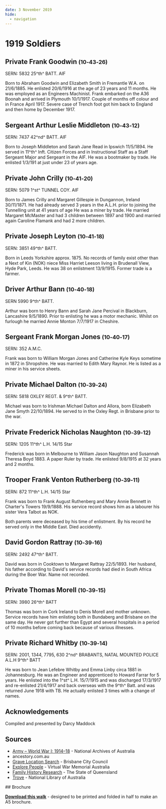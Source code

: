 ```yaml
---
date: 3 November 2019
hide:
  - navigation
---
```


# 1919 Soldiers 

## Private Frank Goodwin <small>(10‑43‑26)</small>

SERN: 5832 25^th^ BATT. AIF

Born to Abraham Goodwin and Elizabeth Smith in Fremantle W.A. on 21/6/1885. He enlisted 20/6/1916 at the age of 23 years and  11 months.  He was employed as an Engineers Machinist. Frank embarked on the A36 Boonah and arrived in Plymouth 10/1/1917. Couple of months off colour and in France April 1917. Severe case of Trench foot got him back to England and then home by December 1917.

## Sergeant Arthur Leslie Middleton <small>(10‑43‑12)</small>

SERN: 7437 42^nd^ BATT. AIF

Born to Joseph Middleton and Sarah Jane Read in Ipswich 11/5/1894. He served in 11^th^ Inft. Citizen Forces and in Instructional Staff as a Staff Sergeant Major and 
Sergeant in the AIF. He was a bootmaker by trade. He enlisted 1/3/191 at just under  23 of years age. 

## Private John Crilly <small>(10‑41‑20)</small>

SERN: 5079 1^st^ TUNNEL COY. AIF

Born to James Crilly and Margaret Gillespie in Dungannon, Ireland 30/11/1871. He had already served 3 years in the A.L.H. prior to joining the Tunnelling unit at 41 years of age He was a miner by trade. He married Margaret McMaster and had 3 children between 1897 and 1900 and married again Caroline Flamank and had 2 more children.

## Private Joseph Leyton <small>(10‑41‑18)</small>

SERN: 3851 49^th^ BATT.

Born in Leeds Yorkshire approx. 1875. No records of family exist other than a Next of Kin (NOK) niece Miss Harriet Leeson living in Brudenall View, Hyde Park, Leeds. He was 38 on enlistment 13/9/1915. Former trade is a farmer.

## Driver Arthur Bann <small>(10‑40‑18)</small>

SERN 5990 9^th^ BATT.

Arthur was born to Henry Bann and Sarah Jane Percival in Blackburn, Lancashire 9/5/1890. Prior to enlisting he was a motor mechanic. Whilst on furlough he married Annie Monton 7/7/1917 in Cheshire.

## Sergeant Frank Morgan Jones <small>(10‑40‑17)</small>

SERN: 352 A.M.C.

Frank was born to William Morgan Jones and Catherine Kyle Keys sometime in 1872 in
Shropshire. He was married to Edith Mary Raynor. He is listed as a miner in his service sheets.

## Private Michael Dalton <small>(10‑39‑24)</small>

SERN: 5818 OXLEY REGT. & 9^th^ BATT.

Michael was born to Irishman Michael Dalton and Allora, born Elizabeth Jane Smyth 22/10/1894. He  served to in the Oxley  Regt. in  Brisbane  prior  to the  war.

## Private Frederick Nicholas Naughton <small>(10‑39‑12)</small>

SERN: 1205 11^th^ L.H. 14/15 Star

Frederick was born in Melbourne to William Jason Naughton and Susannah Theresa Boyd 1883. A paper Ruler by trade. He enlisted 9/8/1915 at 32 years and 2 months.

## Trooper Frank Venton Rutherberg <small>(10‑39‑11)</small>

SERN: 872 11^th^ L.H. 14/15 Star

Frank was born to Frank August Ruthenberg and Mary Annie Bennett in Charter's Towers 19/9/1888. His service record shows him as a labourer his sister Vera Talbot as NOK.

Both parents were deceased by his time of enlistment. By his record he served only in the Middle East. Died accidently.
  
## David Gordon Rattray <small>(10‑39‑16)</small>

SERN: 2492 47^th^ BATT.

David was born in Cooktown to Margaret Rattray 22/5/1893. Her husband, his father according to David's service records had died in South Africa during the Boer War. Name not recorded.

## Private Thomas Morell <small>(10‑39‑15)</small>

SERN: 3980 26^th^ BATT

Thomas was born in Cork Ireland to Denis Morell and mother unknown. Service records have him enlisting both in Bundaberg and Brisbane on the same day. He never got further than Egypt and several hospitals in a period of 10 months before coming back because of various illnesses.

## Private Richard Whitby <small>(10‑39‑14)</small>

SERN: 2001, 1344, 7795, 630 2^nd^ BRABANTS, NATAL MOUNTED POLICE A.L.H 9^th^ BATT

He was born to Jean Lefebre Whitby and Emma Linby circa 1881 in Johannesburg. He was an Engineer and apprenticed to Howard Farrar for 5 years. He enlisted into the 1^st^ L.H. 15/7/1915 and was discharged 17/3/1917 and re-enlisted 21/4/1917 and back overseas with the 9^th^ Batt. and was returned June 1918 with TB. He actually enlisted 3 times with a change of names.


## Acknowledgements

Compiled and presented by Darcy Maddock

## Sources

- [Army – World War I: 1914–18](https://www.naa.gov.au/explore-collection/defence-and-war-service-records/army-world-war-i-1914-18) - National Archives of Australia 
- ancestory.com.au
- [Grave Location Search](http://graves.brisbane.qld.gov.au) - Brisbane City Council
- [Explore People](https://vwma.org.au/explore/people) - Virtual War Memorial Australia
- [Family History Research](https://www.familyhistory.bdm.qld.gov.au) - The State of Queensland
- [Trove](https://trove.nla.gov.au) - National Library of Australia

<div class="noprint" markdown="1">
## Brochure

**[Download this walk](../assets/guides/1919-soldiers.pdf)** - designed to be printed and folded in half to make an A5 brochure.

</div>

